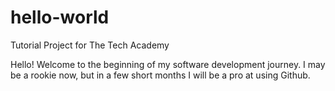 # hello-world
Tutorial Project for The Tech Academy 

Hello! Welcome to the beginning of my software development journey. I may be a rookie now, but in a few short months I will be a pro at using Github.
